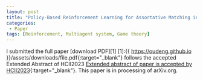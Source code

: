 ```yaml
---
layout: post
title: "Policy-Based Reinforcement Learning for Assortative Matching in Human Behavior Modeling"
categories:
 - Paper
tags: [Reinforcement, Multiagent system, Game theory]
---
```


I submitted the full paper [download PDF][1]
[1]:{{ https://oudeng.github.io }}/assets/downloads/file.pdf{:target="_blank"} follows the accepted Extended Abstract of HCII2023 [Extended abstract of paper is accepted by HCII2023](https://oudeng.github.io/paper/2022/12/14/HCII2023/){:target="_blank"}.
This paper is in processing of arXiv.org.


